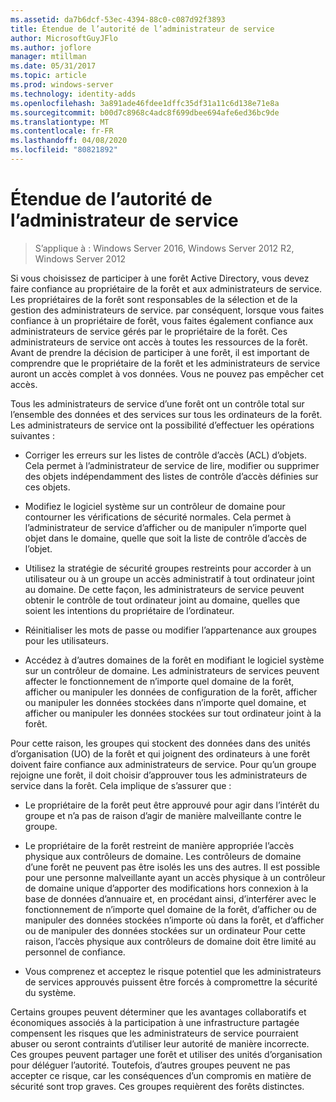 ```yaml
---
ms.assetid: da7b6dcf-53ec-4394-88c0-c087d92f3893
title: Étendue de l’autorité de l’administrateur de service
author: MicrosoftGuyJFlo
ms.author: joflore
manager: mtillman
ms.date: 05/31/2017
ms.topic: article
ms.prod: windows-server
ms.technology: identity-adds
ms.openlocfilehash: 3a891ade46fdee1dffc35df31a11c6d138e71e8a
ms.sourcegitcommit: b00d7c8968c4adc8f699dbee694afe6ed36bc9de
ms.translationtype: MT
ms.contentlocale: fr-FR
ms.lasthandoff: 04/08/2020
ms.locfileid: "80821892"
---
```

# <a name="service-administrator-scope-of-authority"></a>Étendue de l’autorité de l’administrateur de service

>S’applique à : Windows Server 2016, Windows Server 2012 R2, Windows Server 2012

Si vous choisissez de participer à une forêt Active Directory, vous devez faire confiance au propriétaire de la forêt et aux administrateurs de service. Les propriétaires de la forêt sont responsables de la sélection et de la gestion des administrateurs de service. par conséquent, lorsque vous faites confiance à un propriétaire de forêt, vous faites également confiance aux administrateurs de service gérés par le propriétaire de la forêt. Ces administrateurs de service ont accès à toutes les ressources de la forêt. Avant de prendre la décision de participer à une forêt, il est important de comprendre que le propriétaire de la forêt et les administrateurs de service auront un accès complet à vos données. Vous ne pouvez pas empêcher cet accès.  
  
Tous les administrateurs de service d’une forêt ont un contrôle total sur l’ensemble des données et des services sur tous les ordinateurs de la forêt. Les administrateurs de service ont la possibilité d’effectuer les opérations suivantes :  
  
-   Corriger les erreurs sur les listes de contrôle d’accès (ACL) d’objets. Cela permet à l’administrateur de service de lire, modifier ou supprimer des objets indépendamment des listes de contrôle d’accès définies sur ces objets.  
  
-   Modifiez le logiciel système sur un contrôleur de domaine pour contourner les vérifications de sécurité normales. Cela permet à l’administrateur de service d’afficher ou de manipuler n’importe quel objet dans le domaine, quelle que soit la liste de contrôle d’accès de l’objet.  
  
-   Utilisez la stratégie de sécurité groupes restreints pour accorder à un utilisateur ou à un groupe un accès administratif à tout ordinateur joint au domaine. De cette façon, les administrateurs de service peuvent obtenir le contrôle de tout ordinateur joint au domaine, quelles que soient les intentions du propriétaire de l’ordinateur.  
  
-   Réinitialiser les mots de passe ou modifier l’appartenance aux groupes pour les utilisateurs.  
  
-   Accédez à d’autres domaines de la forêt en modifiant le logiciel système sur un contrôleur de domaine. Les administrateurs de services peuvent affecter le fonctionnement de n’importe quel domaine de la forêt, afficher ou manipuler les données de configuration de la forêt, afficher ou manipuler les données stockées dans n’importe quel domaine, et afficher ou manipuler les données stockées sur tout ordinateur joint à la forêt.  
  
Pour cette raison, les groupes qui stockent des données dans des unités d’organisation (UO) de la forêt et qui joignent des ordinateurs à une forêt doivent faire confiance aux administrateurs de service. Pour qu’un groupe rejoigne une forêt, il doit choisir d’approuver tous les administrateurs de service dans la forêt. Cela implique de s’assurer que :  
  
-   Le propriétaire de la forêt peut être approuvé pour agir dans l’intérêt du groupe et n’a pas de raison d’agir de manière malveillante contre le groupe.  
  
-   Le propriétaire de la forêt restreint de manière appropriée l’accès physique aux contrôleurs de domaine. Les contrôleurs de domaine d’une forêt ne peuvent pas être isolés les uns des autres. Il est possible pour une personne malveillante ayant un accès physique à un contrôleur de domaine unique d’apporter des modifications hors connexion à la base de données d’annuaire et, en procédant ainsi, d’interférer avec le fonctionnement de n’importe quel domaine de la forêt, d’afficher ou de manipuler des données stockées n’importe où dans la forêt, et d’afficher ou de manipuler des données stockées sur un ordinateur Pour cette raison, l’accès physique aux contrôleurs de domaine doit être limité au personnel de confiance.  
  
-   Vous comprenez et acceptez le risque potentiel que les administrateurs de services approuvés puissent être forcés à compromettre la sécurité du système.  
  
Certains groupes peuvent déterminer que les avantages collaboratifs et économiques associés à la participation à une infrastructure partagée compensent les risques que les administrateurs de service pourraient abuser ou seront contraints d’utiliser leur autorité de manière incorrecte. Ces groupes peuvent partager une forêt et utiliser des unités d’organisation pour déléguer l’autorité. Toutefois, d’autres groupes peuvent ne pas accepter ce risque, car les conséquences d’un compromis en matière de sécurité sont trop graves. Ces groupes requièrent des forêts distinctes.  
  


